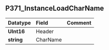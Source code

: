 ## P371\_InstanceLoadCharName ##
| **Datatype** | **Field** | **Comment** |
|:-------------|:----------|:------------|
| **UInt16**   | Header    |             |
| **string**   | CharName  |             |